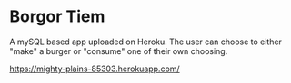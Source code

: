 # Borgor Tiem
A mySQL based app uploaded on Heroku. The user can choose to either "make" a burger or "consume" one of their own choosing. 

https://mighty-plains-85303.herokuapp.com/
